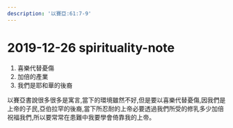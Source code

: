 ```yaml
---
description: '以賽亞:61:7-9'
---
```


# 2019-12-26 spirituality-note

1. 喜樂代替憂傷
2. 加倍的產業
3. 我們是耶和華的後裔

 ​ 以賽亞書說很多很多是寓言,當下的環境雖然不好,但是要以喜樂代替憂傷,因我們是上帝的子民,亞伯拉罕的後裔,當下所忍耐的上帝必要透過我們所受的修乳多少加倍祝福我們,所以要常常在患難中我要學會倚靠我的上帝。

